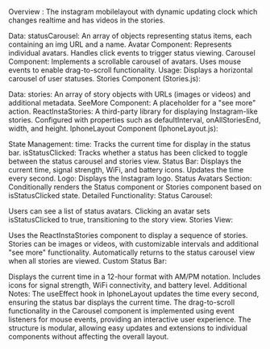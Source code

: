 
Overview : The instagram mobilelayout with dynamic updating clock which changes realtime and has videos in the stories.

Data:
statusCarousel: An array of objects representing status items, each containing an img URL and a name.
Avatar Component:
Represents individual avatars.
Handles click events to trigger status viewing.
Carousel Component:
Implements a scrollable carousel of avatars.
Uses mouse events to enable drag-to-scroll functionality.
Usage:
Displays a horizontal carousel of user statuses.
Stories Component (Stories.js):

Data:
stories: An array of story objects with URLs (images or videos) and additional metadata.
SeeMore Component:
A placeholder for a "see more" action.
ReactInstaStories:
A third-party library for displaying Instagram-like stories.
Configured with properties such as defaultInterval, onAllStoriesEnd, width, and height.
IphoneLayout Component (IphoneLayout.js):

State Management:
time: Tracks the current time for display in the status bar.
isStatusClicked: Tracks whether a status has been clicked to toggle between the status carousel and stories view.
Status Bar:
Displays the current time, signal strength, WiFi, and battery icons.
Updates the time every second.
Logo:
Displays the Instagram logo.
Status Avatars Section:
Conditionally renders the Status component or Stories component based on isStatusClicked state.
Detailed Functionality:
Status Carousel:

Users can see a list of status avatars.
Clicking an avatar sets isStatusClicked to true, transitioning to the story view.
Stories View:

Uses the ReactInstaStories component to display a sequence of stories.
Stories can be images or videos, with customizable intervals and additional "see more" functionality.
Automatically returns to the status carousel view when all stories are viewed.
Custom Status Bar:

Displays the current time in a 12-hour format with AM/PM notation.
Includes icons for signal strength, WiFi connectivity, and battery level.
Additional Notes:
The useEffect hook in IphoneLayout updates the time every second, ensuring the status bar displays the current time.
The drag-to-scroll functionality in the Carousel component is implemented using event listeners for mouse events, providing an interactive user experience.
The structure is modular, allowing easy updates and extensions to individual components without affecting the overall layout.